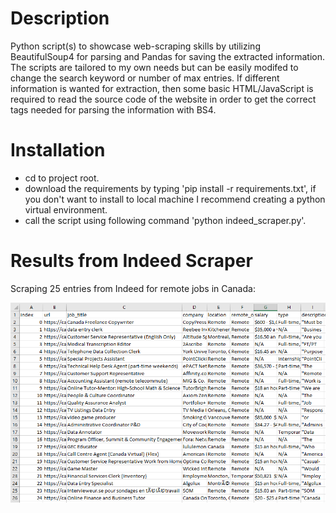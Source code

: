 # Description
Python script(s) to showcase web-scraping skills by utilizing BeautifulSoup4 for parsing and Pandas for saving the extracted information. The scripts are tailored to my own needs but can be easily modifed to change the search keyword or number of max entries. If different information is wanted for extraction, then some basic HTML/JavaScript is required to read the source code of the website in order to get the correct tags needed for parsing the information with BS4. 

# Installation
- cd to project root.
- download the requirements by typing 'pip install -r requirements.txt', if you don't want to install to local machine I recommend creating a python virtual environment.
- call the script using following command 'python indeed_scraper.py'.

# Results from Indeed Scraper
Scraping 25 entries from Indeed for remote jobs in Canada:
<p align="center">
  <img src="screenshots/results.PNG">
</p>


